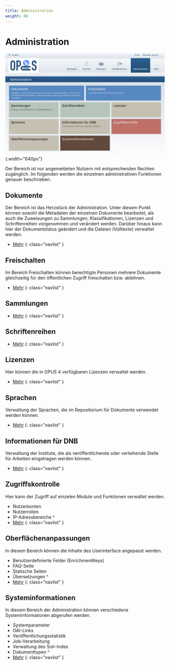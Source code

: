 ```yaml
---
title: Administration
weight: 80
---
```


# Administration

![Menü](../img/admin/sc_admin_menu.jpg){:width="640px"}

Der Bereich ist nur angemeldeten Nutzern mit entsprechenden Rechten zugänglich. Im folgenden werden die einzelnen
administrativen Funktionen genauer beschrieben.

## Dokumente

Der Bereich ist das Herzstück der Administration. Unter diesem Punkt können sowohl die Metadaten
der einzelnen Dokumente bearbeitet, als auch die Zuweisungen zu Sammlungen, Klassifikationen,
Lizenzen und Schriftenreihen vorgenommen und verändert werden. Darüber hinaus kann hier der
Dokumentstatus geändert und die Dateien (Volltexte) verwaltet werden.

* [Mehr](documents.html)
{: class="navlist" }

## Freischalten

Im Bereich Freischalten können berechtigte Personen mehrere Dokumente gleichzeitig für den öffentlichen Zugriff
freischalten bzw. ablehnen.

* [Mehr](review.html)
{: class="navlist" }

## Sammlungen



* [Mehr](collections.html)
{: class="navlist" }

## Schriftenreihen

* [Mehr](series.html)
{: class="navlist" }

## Lizenzen

Hier können die in OPUS 4 verfügbaren Lizenzen verwaltet werden.

* [Mehr](licences.html)
{: class="navlist" }

## Sprachen

Verwaltung der Sprachen, die im Repositorium für Dokumente verwendet werden können.

* [Mehr](languages.html)
{: class="navlist" }

## Informationen für DNB

Verwaltung der Institute, die als veröffentlichende oder verleihende Stelle für Arbeiten eingetragen werden können.

* [Mehr](institutes.html)
{: class="navlist" }

## Zugriffskontrolle

Hier kann der Zugriff auf einzelen Module und Funktionen verwaltet werden.

* Nutzerkonten
* Nutzerrollen
* IP-Adressbereiche
^
* [Mehr](security.html)
{: class="navlist" }

## Oberflächenanpassungen

In diesem Bereich können die Inhalte des Userinterface angepasst werden.

* Benutzerdefinierte Felder (EnrichmentKeys)
* FAQ-Seite
* Statische Seiten
* Übersetzungen
^
* [Mehr](userinterface.html)
{: class="navlist" }

## Systeminformationen

In diesem Bereich der Administration können verschiedene Systeminformationen abgerufen werden.

* Systemparameter
* OAI-Links
* Veröffentlichungsstatistik
* Job-Verarbeitung
* Verwaltung des Solr-Index
* Dokumenttypen
^
* [Mehr](info.html)
{: class="navlist" }

